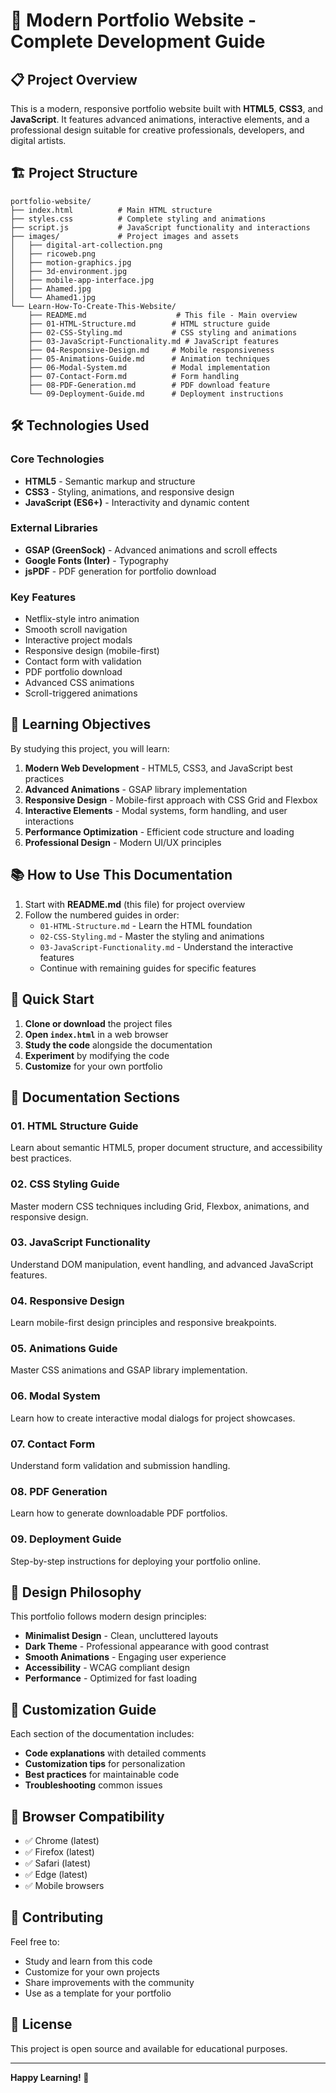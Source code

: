 # 🎨 Modern Portfolio Website - Complete Development Guide

## 📋 Project Overview

This is a modern, responsive portfolio website built with **HTML5**, **CSS3**, and **JavaScript**. It features advanced animations, interactive elements, and a professional design suitable for creative professionals, developers, and digital artists.

## 🏗️ Project Structure

```
portfolio-website/
├── index.html          # Main HTML structure
├── styles.css          # Complete styling and animations
├── script.js           # JavaScript functionality and interactions
├── images/             # Project images and assets
│   ├── digital-art-collection.png
│   ├── ricoweb.png
│   ├── motion-graphics.jpg
│   ├── 3d-environment.jpg
│   ├── mobile-app-interface.jpg
│   ├── Ahamed.jpg
│   └── Ahamed1.jpg
└── Learn-How-To-Create-This-Website/
    ├── README.md                    # This file - Main overview
    ├── 01-HTML-Structure.md        # HTML structure guide
    ├── 02-CSS-Styling.md           # CSS styling and animations
    ├── 03-JavaScript-Functionality.md # JavaScript features
    ├── 04-Responsive-Design.md     # Mobile responsiveness
    ├── 05-Animations-Guide.md      # Animation techniques
    ├── 06-Modal-System.md          # Modal implementation
    ├── 07-Contact-Form.md          # Form handling
    ├── 08-PDF-Generation.md        # PDF download feature
    └── 09-Deployment-Guide.md      # Deployment instructions
```

## 🛠️ Technologies Used

### Core Technologies
- **HTML5** - Semantic markup and structure
- **CSS3** - Styling, animations, and responsive design
- **JavaScript (ES6+)** - Interactivity and dynamic content

### External Libraries
- **GSAP (GreenSock)** - Advanced animations and scroll effects
- **Google Fonts (Inter)** - Typography
- **jsPDF** - PDF generation for portfolio download

### Key Features
- Netflix-style intro animation
- Smooth scroll navigation
- Interactive project modals
- Responsive design (mobile-first)
- Contact form with validation
- PDF portfolio download
- Advanced CSS animations
- Scroll-triggered animations

## 🎯 Learning Objectives

By studying this project, you will learn:

1. **Modern Web Development** - HTML5, CSS3, and JavaScript best practices
2. **Advanced Animations** - GSAP library implementation
3. **Responsive Design** - Mobile-first approach with CSS Grid and Flexbox
4. **Interactive Elements** - Modal systems, form handling, and user interactions
5. **Performance Optimization** - Efficient code structure and loading
6. **Professional Design** - Modern UI/UX principles

## 📚 How to Use This Documentation

1. Start with **README.md** (this file) for project overview
2. Follow the numbered guides in order:
   - `01-HTML-Structure.md` - Learn the HTML foundation
   - `02-CSS-Styling.md` - Master the styling and animations
   - `03-JavaScript-Functionality.md` - Understand the interactive features
   - Continue with remaining guides for specific features

## 🚀 Quick Start

1. **Clone or download** the project files
2. **Open `index.html`** in a web browser
3. **Study the code** alongside the documentation
4. **Experiment** by modifying the code
5. **Customize** for your own portfolio

## 📖 Documentation Sections

### 01. HTML Structure Guide
Learn about semantic HTML5, proper document structure, and accessibility best practices.

### 02. CSS Styling Guide
Master modern CSS techniques including Grid, Flexbox, animations, and responsive design.

### 03. JavaScript Functionality
Understand DOM manipulation, event handling, and advanced JavaScript features.

### 04. Responsive Design
Learn mobile-first design principles and responsive breakpoints.

### 05. Animations Guide
Master CSS animations and GSAP library implementation.

### 06. Modal System
Learn how to create interactive modal dialogs for project showcases.

### 07. Contact Form
Understand form validation and submission handling.

### 08. PDF Generation
Learn how to generate downloadable PDF portfolios.

### 09. Deployment Guide
Step-by-step instructions for deploying your portfolio online.

## 🎨 Design Philosophy

This portfolio follows modern design principles:
- **Minimalist Design** - Clean, uncluttered layouts
- **Dark Theme** - Professional appearance with good contrast
- **Smooth Animations** - Engaging user experience
- **Accessibility** - WCAG compliant design
- **Performance** - Optimized for fast loading

## 🔧 Customization Guide

Each section of the documentation includes:
- **Code explanations** with detailed comments
- **Customization tips** for personalization
- **Best practices** for maintainable code
- **Troubleshooting** common issues

## 📱 Browser Compatibility

- ✅ Chrome (latest)
- ✅ Firefox (latest)
- ✅ Safari (latest)
- ✅ Edge (latest)
- ✅ Mobile browsers

## 🤝 Contributing

Feel free to:
- Study and learn from this code
- Customize for your own projects
- Share improvements with the community
- Use as a template for your portfolio

## 📄 License

This project is open source and available for educational purposes.

---

**Happy Learning! 🚀**
